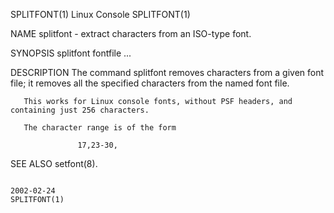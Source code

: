 SPLITFONT(1)                                                                                    Linux Console                                                                                    SPLITFONT(1)

NAME
       splitfont - extract characters from an ISO-type font.

SYNOPSIS
       splitfont fontfile <character range>...

DESCRIPTION
       The command splitfont removes characters from a given font file; it removes all the specified characters from the named font file.

       This works for Linux console fonts, without PSF headers, and containing just 256 characters.

       The character range is of the form

                   17,23-30,

SEE ALSO
       setfont(8).

                                                                                                  2002-02-24                                                                                     SPLITFONT(1)
